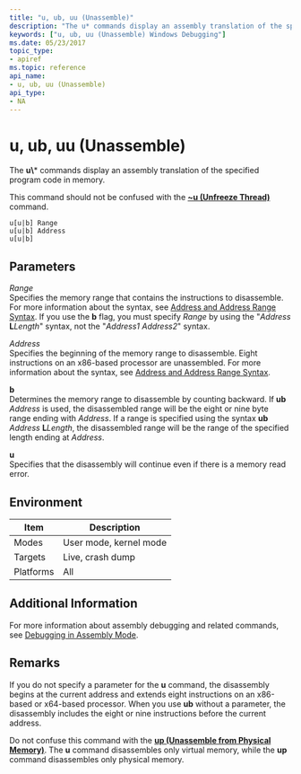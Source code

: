 ```yaml
---
title: "u, ub, uu (Unassemble)"
description: "The u* commands display an assembly translation of the specified program code in memory. This command should not be confused with the ~u (Unfreeze Thread) command."
keywords: ["u, ub, uu (Unassemble) Windows Debugging"]
ms.date: 05/23/2017
topic_type:
- apiref
ms.topic: reference
api_name:
- u, ub, uu (Unassemble)
api_type:
- NA
---
```


# u, ub, uu (Unassemble)


The **u\\*** commands display an assembly translation of the specified program code in memory.

This command should not be confused with the [**~u (Unfreeze Thread)**](-u--unfreeze-thread-.md) command.

```dbgcmd
u[u|b] Range 
u[u|b] Address
u[u|b] 
```

## <span id="ddk_cmd_unassemble_dbg"></span><span id="DDK_CMD_UNASSEMBLE_DBG"></span>Parameters


<span id="_______Range______"></span><span id="_______range______"></span><span id="_______RANGE______"></span> *Range*   
Specifies the memory range that contains the instructions to disassemble. For more information about the syntax, see [Address and Address Range Syntax](address-and-address-range-syntax.md). If you use the **b** flag, you must specify *Range* by using the "*Address* **L**_Length_" syntax, not the "*Address1 Address2*" syntax.

<span id="_______Address______"></span><span id="_______address______"></span><span id="_______ADDRESS______"></span> *Address*   
Specifies the beginning of the memory range to disassemble. Eight instructions on an x86-based processor are unassembled. For more information about the syntax, see [Address and Address Range Syntax](address-and-address-range-syntax.md).

<span id="_______b______"></span><span id="_______B______"></span> **b**   
Determines the memory range to disassemble by counting backward. If **ub** *Address* is used, the disassembled range will be the eight or nine byte range ending with *Address*. If a range is specified using the syntax **ub** *Address* **L**_Length_, the disassembled range will be the range of the specified length ending at *Address*.

<span id="_______u______"></span><span id="_______U______"></span> **u**   
Specifies that the disassembly will continue even if there is a memory read error.

## Environment

|  Item  | Description          |
|--------|----------------------|
|Modes   |User mode, kernel mode|
|Targets |Live, crash dump      |
|Platforms|All                  |

 

## Additional Information

For more information about assembly debugging and related commands, see [Debugging in Assembly Mode](../debugger/debugging-in-assembly-mode.md).

## Remarks

If you do not specify a parameter for the **u** command, the disassembly begins at the current address and extends eight instructions on an x86-based or x64-based processor. When you use **ub** without a parameter, the disassembly includes the eight or nine instructions before the current address.

Do not confuse this command with the [**up (Unassemble from Physical Memory)**](up--unassemble-from-physical-memory-.md). The **u** command disassembles only virtual memory, while the **up** command disassembles only physical memory.

